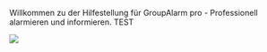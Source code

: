 Willkommen zu der Hilfestellung für GroupAlarm pro - Professionell alarmieren und informieren. TEST

![](/img/groupalarmpro_logo.png)


